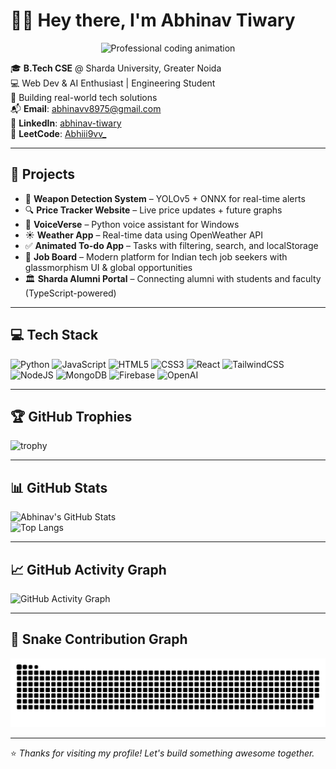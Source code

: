 # 👋🏼 Hey there, I'm Abhinav Tiwary

<p align="center">
  <img src="https://media3.giphy.com/media/v1.Y2lkPTc5MGI3NjExaHZhZGJ6bjUzaGpmM2Z3eGxtejh5eWY5ZWU3aWZuMjFxaGs2d2lmMyZlcD12MV9pbnRlcm5hbF9naWZfYnlfaWQmY3Q9Zw/78XCFBGOlS6keY1Bil/giphy.gif" alt="Professional coding animation" width="250" />
</p>

🎓 **B.Tech CSE** @ Sharda University, Greater Noida  
💻 Web Dev & AI Enthusiast | Engineering Student  
🚀 Building real-world tech solutions  
📬 **Email**: [abhinavv8975@gmail.com](mailto:abhinavv8975@gmail.com)  
🔗 **LinkedIn**: [abhinav-tiwary](https://www.linkedin.com/in/abhinav-tiwary-791a63302/)  
🧠 **LeetCode**: [Abhiii9vv_](https://leetcode.com/u/Abhiii9vv_/)

---

## 💼 Projects

- 🔫 **Weapon Detection System** – YOLOv5 + ONNX for real-time alerts  
- 🔍 **Price Tracker Website** – Live price updates + future graphs  
- 😤 **VoiceVerse** – Python voice assistant for Windows  
- ☀️ **Weather App** – Real-time data using OpenWeather API  
- ✅ **Animated To-do App** – Tasks with filtering, search, and localStorage  
- 💼 **Job Board** – Modern platform for Indian tech job seekers with glassmorphism UI & global opportunities  
- 🏛️ **Sharda Alumni Portal** – Connecting alumni with students and faculty (TypeScript-powered)

---

## 💻 Tech Stack

![Python](https://img.shields.io/badge/python-%2314354C.svg?style=for-the-badge&logo=python&logoColor=white)
![JavaScript](https://img.shields.io/badge/javascript-%23F7DF1E.svg?style=for-the-badge&logo=javascript&logoColor=black)
![HTML5](https://img.shields.io/badge/html5-%23E34F26.svg?style=for-the-badge&logo=html5&logoColor=white)
![CSS3](https://img.shields.io/badge/css3-%231572B6.svg?style=for-the-badge&logo=css3&logoColor=white)
![React](https://img.shields.io/badge/react-%2320232a.svg?style=for-the-badge&logo=react&logoColor=%2361DAFB)
![TailwindCSS](https://img.shields.io/badge/tailwindcss-%2338B2AC.svg?style=for-the-badge&logo=tailwind-css&logoColor=white)
![NodeJS](https://img.shields.io/badge/node.js-6DA55F?style=for-the-badge&logo=node.js&logoColor=white)
![MongoDB](https://img.shields.io/badge/MongoDB-%234ea94b.svg?style=for-the-badge&logo=mongodb&logoColor=white)
![Firebase](https://img.shields.io/badge/Firebase-039BE5?style=for-the-badge&logo=Firebase&logoColor=white)
![OpenAI](https://img.shields.io/badge/OpenAI-412991?style=for-the-badge&logo=openai&logoColor=white)

---

## 🏆 GitHub Trophies

![trophy](https://github-profile-trophy.vercel.app/?username=abhiii9vvv&theme=radical&no-frame=true&margin-w=5)

---

## 📊 GitHub Stats

![Abhinav's GitHub Stats](https://github-readme-stats.vercel.app/api?username=abhiii9vvv&show_icons=true&theme=tokyonight)  
![Top Langs](https://github-readme-stats.vercel.app/api/top-langs/?username=abhiii9vvv&layout=compact&theme=tokyonight)

---

## 📈 GitHub Activity Graph

![GitHub Activity Graph](https://github-readme-activity-graph.vercel.app/graph?username=abhiii9vvv&theme=github-compact)

---

## 🐍 Snake Contribution Graph

<picture>
  <source media="(prefers-color-scheme: dark)" srcset="https://raw.githubusercontent.com/abhiii9vvv/abhiii9vvv/output/github-snake-dark.svg" />
  <source media="(prefers-color-scheme: light)" srcset="https://raw.githubusercontent.com/abhiii9vvv/abhiii9vvv/output/github-snake.svg" />
  <img alt="github-snake" src="https://raw.githubusercontent.com/abhiii9vvv/abhiii9vvv/output/github-snake.svg" />
</picture>

---

⭐ *Thanks for visiting my profile! Let's build something awesome together.*
